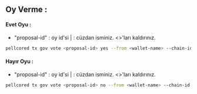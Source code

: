 ## Oy Verme :

#### Evet Oyu : 

- "proposal-id" : oy id'si  |  <wallet-name> : cüzdan isminiz. <>'ları kaldırınız.


```bash
pellcored tx gov vote <proposal-id> yes --from <wallet-name> --chain-id ignite_186-1 --gas auto --gas-adjustment 1.5 --gas-prices 1000000000apell -y
```

#### Hayır Oyu : 

- "proposal-id" : oy id'si  |  <wallet-name> : cüzdan isminiz. <>'ları kaldırınız.

```bash
pellcored tx gov vote <proposal-id> no --from <wallet-name> --chain-id ignite_186-1 --gas auto --gas-adjustment 1.5 --gas-prices 1000000000apell -y
```
